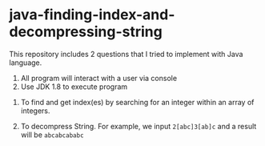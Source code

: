 # java-finding-index-and-decompressing-string

This repository includes 2 questions that I tried to implement with Java language.
1) All program will interact with a user via console
2) Use JDK 1.8 to execute program

1. To find and get index(es) by searching for an integer within an array of integers.

2. To decompress String. For example, we input `2[abc]3[ab]c` and a result will be `abcabcababc`
